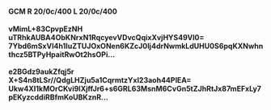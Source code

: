 #### GCM R 20/0c/400 L 20/0c/400
**vMimL+83CpvpEzNH**<br/>**uTRhkAUBA4ObKNrxN1RqcyevVDvcQqixXvjHYS49VI0=**<br/>**7Ybd6mSxVI4h1IuZTUJOxONen6KZcJ0Ij4drNwmkLdUHU0S6pqKXNwhnthcz5BTPyHpaitRwOt2hsOPi...**<br/><br/>
**e2BGdz9aukZfqj5r**<br/>**X+S4n8tLSr//QdgLHZju5a1CqrmtzYxI23aoh44PIEA=**<br/>**Ukw4XI1kMOrCKvi9lXjffJr6+s6GRL63MsnM6CvGn5tZJhRtJx87mEFxLy7pEKyzcddiRBfmKoUBKznR...**
